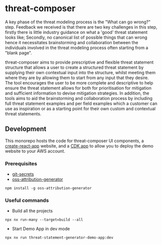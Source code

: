 # **threat-composer**

A key phase of the threat modeling process is the "What can go wrong?" step. Feedback we received is that there are two key challenges in this step, firstly there is little industry guidance on what a 'good' threat statement looks like; Secondly, no canonical list of possible things that can wrong hence it necessitates brainstorming and collaboration between the individuals involved in the threat modeling process often starting from a "blank page".

threat-composer aims to provide prescriptive and flexible threat statement structure that allows a user to create a structured threat statement by supplying their own contextual input into the structure, whilst meeting them where they are by allowing them to start from any input that they desire. The tool encourages the user to be more complete and descriptive to help ensure the threat statement allows for both for prioritisation for mitigation and sufficient information to devise mitigation strategies. In addition, the tools aims to aid the brainstorming and collaboration process by including full threat statement examples and per field examples which a customer can use as inspiration or as a starting point for their own custom and contextual threat statements.

## Development 

This monorepo hosts the code for threat-composer UI components, a [create-react-app](https://create-react-app.dev/) website, and a [CDK app](https://docs.aws.amazon.com/cdk/v2/guide/apps.html) to allow you to deploy the demo website to your AWS account.

### Prerequisites

* [git-secrets](https://github.com/awslabs/git-secrets#installing-git-secrets)
* [oss-attribution-generator](https://www.npmjs.com/package/oss-attribution-generator)
```
npm install -g oss-attribution-generator
```

### Useful commands

* Build all the projects
```
npx nx run-many --target=build --all
```

* Start Demo App in dev mode
```
npx nx run threat-statement-generator-demo-app:dev
```



